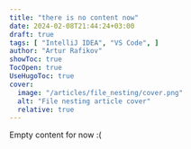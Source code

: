 ```yaml
---
title: "there is no content now"
date: 2024-02-08T21:44:24+03:00
draft: true
tags: [ "IntelliJ IDEA", "VS Code", ]
author: "Artur Rafikov"
showToc: true
TocOpen: true
UseHugoToc: true
cover:
  image: "/articles/file_nesting/cover.png"
  alt: "File nesting article cover"
  relative: true
---
```


Empty content for now :(